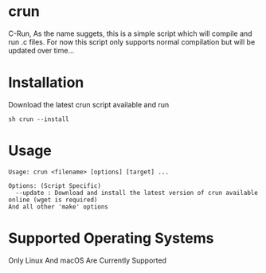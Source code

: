# crun
C-Run,
As the name suggets, this is a simple script which will compile and run .c files. For now this script only supports normal compilation but will be updated over time...
# Installation
Download the latest crun script available and run 
```
sh crun --install
```
# Usage
```
Usage: crun <filename> [options] [target] ...

Options: (Script Specific)
  --update : Download and install the latest version of crun available online (wget is required)
And all other 'make' options
```
# Supported Operating Systems
Only Linux And macOS Are Currently Supported
